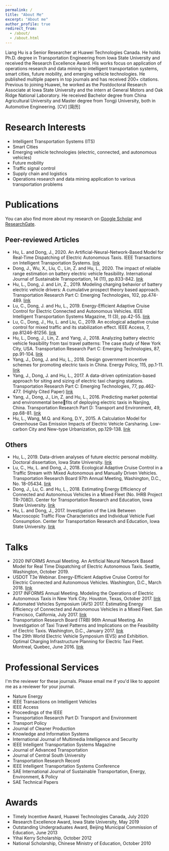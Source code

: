 ```yaml
---
permalink: /
title: "About Me"
excerpt: "About me"
author_profile: true
redirect_from:
  - /about/
  - /about.html
---
```


Liang Hu is a Senior Researcher at Huawei Technologies Canada. He holds Ph.D. degree in Transportation
Engineering from Iowa State University and received the Research Excellence Award. His works focus on
application of operations research and data mining to intelligent transportation systems, smart
cities, future mobility, and emerging vehicle technologies. He published multiple papers in top journals and has
received 200+ citations. Previous to joining Huawei, he worked as the Postdoctoral Research Associate at Iowa State University and the intern at General Motors and Oak Ridge National Laboratory. He received Bachelor degree from China Agricultural University and Master degree from Tongji University, both in Automotive Engineering.
[CV] [简历]

Research Interests
======
* Intelligent Transportation Systems (ITS)
* Smart Cities
* Emerging vehicle technologies (electric, connected, and autonomous vehicles)
* Future mobility
* Traffic signal control
* Supply chain and logistics
* Operations research and data mining application to various transportation problems

Publications
======
You can also find more about my research on [Google Scholar](https://scholar.google.com/citations?user=3geLjmMAAAAJ&hl=en) and [ResearchGate](https://www.researchgate.net/profile/Liang_Hu30).

Peer-reviewed Articles
------
* Hu, L. and Dong, J., 2020. An Artificial-Neural-Network-Based Model for Real-Time Dispatching of Electric Autonomous Taxis. IEEE Transactions on Intelligent Transportation Systems. [link](https://ieeexplore.ieee.org/document/9237154)
* Dong, J., Wu, X., Liu, C., Lin, Z. and Hu, L., 2020. The impact of reliable range estimation on battery electric vehicle feasibility. International Journal of Sustainable Transportation, 14 (11), pp.833-842. [link](https://www.tandfonline.com/doi/full/10.1080/15568318.2019.1639085)
* Hu, L., Dong, J. and Lin, Z., 2019. Modeling charging behavior of battery electric vehicle drivers: A cumulative
prospect theory based approach. Transportation Research Part C: Emerging Technologies, 102, pp.474-489. [link](https://www.sciencedirect.com/science/article/abs/pii/S0968090X18312087)
* Lu, C., Dong, J. and Hu, L., 2019. Energy-Efficient Adaptive Cruise Control for Electric Connected and Autonomous
Vehicles. IEEE Intelligent Transportation Systems Magazine, 11 (3), pp.42-55. [link](https://ieeexplore.ieee.org/document/8742785)
* Lu, C., Dong, J., Hu, L. and Liu, C., 2019. An ecological adaptive cruise control for mixed traffic and its stabilization effect. IEEE Access, 7, pp.81246-81256. [link](https://ieeexplore.ieee.org/stamp/stamp.jsp?tp=&arnumber=8741006)
* Hu, L., Dong, J., Lin, Z. and Yang, J., 2018. Analyzing battery electric vehicle feasibility from taxi travel patterns: The case study of New York City, USA. Transportation Research Part C: Emerging Technologies, 87, pp.91-104. [link](https://www.sciencedirect.com/science/article/abs/pii/S0968090X17303789)
* Yang, J., Dong, J. and Hu, L., 2018. Design government incentive schemes for promoting electric taxis in China.
Energy Policy, 115, pp.1-11. [link](https://www.sciencedirect.com/science/article/abs/pii/S0301421517308546)
* Yang, J., Dong, J. and Hu, L., 2017. A data-driven optimization-based approach for siting and sizing of electric taxi charging stations. Transportation Research Part C: Emerging Technologies, 77, pp.462-477. (Highly Cited Paper) [link](https://www.sciencedirect.com/science/article/abs/pii/S0968090X17300542)
* Yang, J., Dong, J., Lin, Z. and Hu, L., 2016. Predicting market potential and environmental benefits of deploying electric taxis in Nanjing, China. Transportation Research Part D: Transport and Environment, 49, pp.68-81. [link](https://www.sciencedirect.com/science/article/pii/S1361920916300268)
* Hu, L., Wang, M.Q. and Kong, D.Y., 2015. A Calculation Model for Greenhouse Gas Emission Impacts of Electric
Vehicle Carsharing. Low-carbon City and New-type Urbanization, pp.129-138. [link](https://link.springer.com/chapter/10.1007/978-3-662-45969-0_12)

Others
------
* Hu, L., 2019. Data-driven analyses of future electric personal mobility. Doctoral dissertation, Iowa State University. [link](https://lib.dr.iastate.edu/etd/17215/)
* Lu, C., Hu, L. and Dong, J., 2018. Ecological Adaptive Cruise Control in a Traffic Stream with Mixed Autonomous
and Manually Driven Vehicles. Transportation Research Board 97th Annual Meeting, Washington, D.C., No. 18-05434. [link](https://trid.trb.org/view/1496763)
* Dong, J., Lu, C. and Hu, L., 2018. Estimating Energy Efficiency of Connected and Autonomous Vehicles in a Mixed
Fleet (No. IHRB Project TR-708D). Center for Transportation Research and Education, Iowa State University. [link](https://rosap.ntl.bts.gov/view/dot/36110)
* Hu, L. and Dong, J., 2017. Investigation of the Link Between Macroscopic Traffic Flow Characteristics and Individual Vehicle Fuel Consumption. Center for Transportation Research and Education, Iowa State University. [link](https://rosap.ntl.bts.gov/view/dot/34187)

Talks
======
* 2020 INFORMS Annual Meeting. An Artificial Neural Network Based Model for Real Time Dispatching of Electric
Autonomous Taxis. Seattle, Washington, October 2019.
* USDOT T3e Webinar. Energy-Efficient Adaptive Cruise Control for Electric Connected and Autonomous Vehicles.
Washington, D.C., March 2018. [link](https://www.pcb.its.dot.gov/t3/s180308_Energy_Efficient_ACC_for_Electric_CV_and_AV.aspx)
* 2017 INFORMS Annual Meeting. Modeling the Operations of Electric Autonomous Taxis in New York City. Houston,
Texas, October 2017. [link](https://lianghu.weebly.com/uploads/1/1/8/3/118320288/publication_5.pdf)
* Automated Vehicles Symposium (AVS) 2017. Estimating Energy Efficiency of Connected and Autonomous Vehicles in
a Mixed Fleet. San Francisco, California, July 2017. [link](https://higherlogicdownload.s3.amazonaws.com/AUVSI/14c12c18-fde1-4c1d-8548-035ad166c766/UploadedImages/2017/PDFs/Proceedings/BOs/Bo9-1.pdf)
* Transportation Research Board (TRB) 96th Annual Meeting. An Investigation of Taxi Travel Patterns and
Implications on the Feasibility of Electric Taxis. Washington, D.C., January 2017. [link](https://lianghu.weebly.com/uploads/1/1/8/3/118320288/2017_trb_poster.pdf)
* The 29th World Electric Vehicle Symposium (EVS) and Exhibition. Optimal Charging Infrastructure Planning for
Electric Taxi Fleet. Montreal, Quebec, June 2016. [link]()

Professional Services
======
I'm the reviewer for these journals. Please email me if you'd like to appoint me as a reviewer for your journal.
* Nature Energy
* IEEE Transactions on Intelligent Vehicles
* IEEE Access
* Proceedings of the IEEE
* Transportation Research Part D: Transport and Environment
* Transport Policy
* Journal of Cleaner Production
* Knowledge and Information Systems
* International Journal of Multimedia Intelligence and Security
* IEEE Intelligent Transportation Systems Magazine
* Journal of Advanced Transportation
* Journal of Central South University
* Transportation Research Record
* IEEE Intelligent Transportation Systems Conference
* SAE International Journal of Sustainable Transportation, Energy, Environment, & Policy
* SAE Technical Papers

Awards
======
* Timely Incentive Award, Huawei Technologies Canada, July 2020
* Research Excellence Award, Iowa State University, May 2019
* Outstanding Undergraduates Award, Beijing Municipal Commission of Education, June 2013
* Yihai Kerry Scholarship, October 2012
* National Scholarship, Chinese Ministry of Education, October 2010
